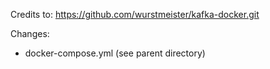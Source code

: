 Credits to: https://github.com/wurstmeister/kafka-docker.git

Changes:
- docker-compose.yml (see parent directory)